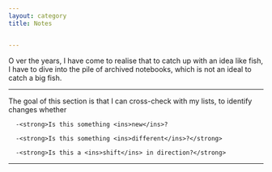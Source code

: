 ```yaml
---
layout: category
title: Notes


---
```

<p class="message">
  <span class="padded-dropcap">O</span> ver the years, I have come to realise that to catch up with an idea like fish, I have to dive into the pile of archived notebooks, which is not an ideal to catch a big fish.
</p>

---

The goal of this section is that I can cross-check with my lists, to identify changes whether

      -<strong>Is this something <ins>new</ins>? 

      -<strong>Is this something <ins>different</ins>?</strong>

      -<strong>Is this a <ins>shift</ins> in direction?</strong>

---



